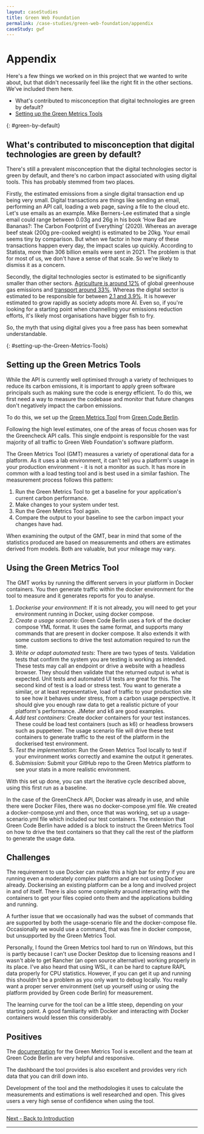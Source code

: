```yaml
---
layout: caseStudies
title: Green Web Foundation
permalink: /case-studies/green-web-foundation/appendix
caseStudy: gwf
---
```


# Appendix

Here's a few things we worked on in this project that we wanted to write about, but that didn't necessarily feel like the right fit in the other sections. We've included them here.

- What's contributed to misconception that digital technologies are green by default?
- [Setting up the Green Metrics Tools](#setting-up-the-Green-Metrics-Tools)

{: #green-by-default}
## What's contributed to misconception that digital technologies are green by default?

There's still a prevalent misconception that the digital technologies sector is green by default, and there's no carbon impact associated with using digital tools. This has probably stemmed from two places.

Firstly, the estimated emissions from a single digital transaction end up being very small. Digital transactions are things like sending an email, performing an API call, loading a web page, saving a file to the cloud etc. Let's use emails as an example. Mike Berners-Lee estimated that a single email could range between 0.03g and 26g in his book ‘How Bad are Bananas?: The Carbon Footprint of Everything’ (2020). Whereas an average beef steak (200g pre-cooked weight) is estimated to be 20kg. Your email seems tiny by comparison. But when we factor in how many of these transactions happen every day, the impact scales up quickly. According to Statista, more than 306 billion emails were sent in 2021. The problem is that for most of us, we don't have a sense of that scale. So we're likely to dismiss it as a concern. 

Secondly, the digital technologies sector is estimated to be significantly smaller than other sectors. [Agriculture is around 12%](https://www.statista.com/topics/10348/agriculture-emissions-worldwide/) of global greenhouse gas emissions and [transport around 33%](https://www.iea.org/energy-system/transport). Whereas the digital sector is estimated to be responsible for between [2.1 and 3.9%](https://www.sciencedaily.com/releases/2021/09/210910121715.htm). It is however estimated to grow rapidly as society adopts more AI. Even so, if you're looking for a starting point when channelling your emissions reduction efforts, it's likely most organisations have bigger fish to fry.

So, the myth that using digital gives you a free pass has been somewhat understandable. 

{: #setting-up-the-Green-Metrics-Tools}
## Setting up the Green Metrics Tools

While the API is currently well optimised through a variety of techniques to reduce its carbon emissions, it is important to apply green software principals such as making sure  the code is energy efficient. To do this, we first need a way to measure the codebase and monitor that future changes don't negatively impact the carbon emissions.

To do this, we set up the [Green Metrics Tool](https://www.green-coding.io/projects/green-metrics-tool/) from [Green Code Berlin](https://www.green-coding.io/).

Following the high level estimates, one of the areas of focus chosen was for the Greencheck API calls. This single endpoint is responsible for the vast majority of all traffic to Green Web Foundation's software platform.

The Green Metrics Tool (GMT) measures a variety of operational data for a platform. As it uses a lab environment, it can't tell you a platform's usage in your production environment - it is not a monitor as such. It has more in common with a load testing tool and is best used in a similar fashion. The measurement process follows this pattern:

1. Run the Green Metrics Tool to get a baseline for your application's current carbon performance.
2. Make changes to your system under test.
3. Run the Green Metrics Tool again.
4. Compare the output to your baseline to see the carbon impact your changes have had.

When examining the output of the GMT, bear in mind that some of the statistics produced are based on measurements and others are estimates derived from models. Both are valuable, but your mileage may vary.

## Using the Green Metrics Tool

The GMT works by running the different servers in your platform in Docker containers. You then generate traffic within the docker environment for the tool to measure and it generates reports for you to analyse.

1. _Dockerise your environment_: If it is not already, you will need to get your environment running in Docker, using docker compose.
2. _Create a usage scenario_: Green Code Berlin uses a fork of the docker compose YML format. It uses the same format, and supports many commands that are present in docker compose. It also extends it with some custom sections to drive the test automation required to run the time.
3. _Write or adapt automated tests_: There are two types of tests. Validation tests that confirm the system you are testing is working as intended. These tests may call an endpoint or drive a website with a headless browser. They should then validate that the returned output is what is expected. Unit tests and automated UI tests are great for this. The second kind of test is a load or stress test. You want to generate a similar, or at least representative, load of traffic to your production site to see how it behaves under stress, from a carbon usage perspective. It should give you enough raw data to get a realistic picture of your platform's performance. JMeter and k6 are good examples.
4. _Add test containers_: Create docker containers for your test instances. These could be load test containers (such as k6) or headless browsers such as puppeteer. The usage scenario file will drive these test containers to generate traffic to the rest of the platform in the dockerised test environment.
5. _Test the implementation_: Run the Green Metrics Tool locally to test if your environment works correctly and examine the output it generates.
6. _Submission_: Submit your GitHub repo to the Green Metrics platform to see your stats in a more realistic environment.

With this set up done, you can start the iterative cycle described above, using this first run as a baseline.

In the case of the GreenCheck API, Docker was already in use, and while there were Docker Files, there was no docker-compose.yml file. We created a docker-compose.yml and then, once that was working, set up a usage-scenario.yml file which included our test containers. The extension that Green Code Berlin have added is a block to instruct the Green Metrics Tool on how to drive the test containers so that they call the rest of the platform to generate the usage data.

## Challenges

The requirement to use Docker can make this a high bar for entry if you are running even a moderately complex platform and are not using Docker already. Dockerising an existing platform can be a long and involved project in and of itself. There is also some complexity around interacting with the containers to get your files copied onto them and the applications building and running.

A further issue that we occasionally had was the subset of commands that are supported by both the usage-scenario file and the docker-compose file. Occasionally we would use a command, that was fine in docker compose, but unsupported by the Green Metrics Tool.

Personally, I found the Green Metrics tool hard to run on Windows, but this is partly because I can't use Docker Desktop due to licensing reasons and I wasn't able to get Rancher (an open source alternative) working properly in its place. I've also heard that using WSL, it can be hard to capture RAPL data properly for CPU statistics. However, if you can get it up and running this shouldn't be a problem as you only want to debug locally. You really want a proper server environment (set up yourself using or using the platform provided by Green code Berlin) for measurement.

The learning curve for the tool can be a little steep, depending on your starting point. A good familiarity with Docker and interacting with Docker containers would lessen this considerably.

## Positives

The [documentation](https://docs.green-coding.io/) for the Green Metrics Tool is excellent and the team at Green Code Berlin are very helpful and responsive.

The dashboard the tool provides is also excellent and provides very rich data that you can drill down into.

Development of the tool and the methodologies it uses to calculate the measurements and estimations is well researched and open. This gives users a very high sense of confidence when using the tool.

---

[Next - Back to Introduction](/case-studies/green-web-foundation/overview)

---


